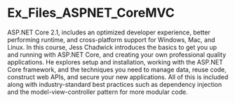 ﻿# Ex_Files_ASPNET_CoreMVC

ASP.NET Core 2.1, includes an optimized developer experience, better performing runtime, and cross-platform support for Windows, Mac, and Linux. In this course, Jess Chadwick introduces the basics to get you up and running with ASP.NET Core, and creating your own professional quality applications. He explores setup and installation, working with the ASP.NET Core framework, and the techniques you need to manage data, reuse code, construct web APIs, and secure your new applications. All of this is included along with industry-standard best practices such as dependency injection and the model-view-controller pattern for more modular code.
